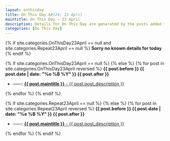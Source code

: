 ```yaml
---
layout: onthisday
title: On This Day &#124; 23 April
maintitle: On This Day — 23 April
description: Details for On This Day are genarated by the posts added to the website so the content is subject to changes/updates over time.
categories: [On This Day]
---
```


{% if site.categories.OnThisDay23April == null and site.categories.Repeat23April == null %}
<strong>Sorry no known details for today</strong>
{% endif %}

{% if site.categories.OnThisDay23April == null %}
{% else %}
{% for post in site.categories.OnThisDay23April reversed %}
<strong>{{ post.before }} {{ post.date | date: "%e %B %Y" }} {{ post.after }}</strong>
<ul>
<li> ——: <a href="{{ post.url }}"><strong>{{ post.maintitle }}</strong> - {{ post.post_description }}</a></li>
</ul>
{% endfor %}
{% endif %}

{% if site.categories.Repeat23April == null %}
{% else %}
{% for post in site.categories.Repeat23April reversed %}
<strong>{{ post.before }} {{ post.date | date: "%e %B %Y" }} {{ post.after }}</strong>
<ul>
<li> ——: <a href="{{ post.url }}"><strong>{{ post.maintitle }}</strong> - {{ post.post_description }}</a></li>
</ul>
{% endfor %}
{% endif %}
